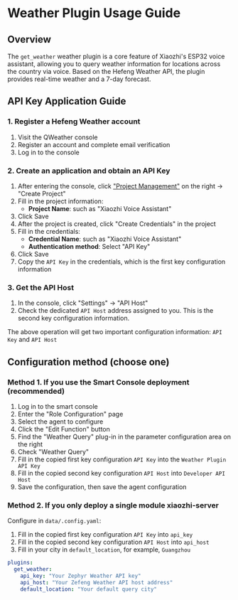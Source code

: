 # Weather Plugin Usage Guide

## Overview

The `get_weather` weather plugin is a core feature of Xiaozhi's ESP32 voice assistant, allowing you to query weather information for locations across the country via voice. Based on the Hefeng Weather API, the plugin provides real-time weather and a 7-day forecast.

## API Key Application Guide

### 1. Register a Hefeng Weather account

1. Visit the QWeather console
2. Register an account and complete email verification
3. Log in to the console

### 2. Create an application and obtain an API Key

1. After entering the console, click ["Project Management"](https://console.qweather.com/project?lang=zh) on the right → "Create Project"
2. Fill in the project information:
   - **Project Name**: such as "Xiaozhi Voice Assistant"
3. Click Save
4. After the project is created, click "Create Credentials" in the project
5. Fill in the credentials:
    - **Credential Name**: such as "Xiaozhi Voice Assistant"
    - **Authentication method**: Select "API Key"
6. Click Save
7. Copy the `API Key` in the credentials, which is the first key configuration information

### 3. Get the API Host

1. In the console, click "Settings" → "API Host"
2. Check the dedicated `API Host` address assigned to you. This is the second key configuration information.

The above operation will get two important configuration information: `API Key` and `API Host`

## Configuration method (choose one)

### Method 1. If you use the Smart Console deployment (recommended)

1. Log in to the smart console
2. Enter the "Role Configuration" page
3. Select the agent to configure
4. Click the "Edit Function" button
5. Find the "Weather Query" plug-in in the parameter configuration area on the right
6. Check "Weather Query"
7. Fill in the copied first key configuration `API Key` into the `Weather Plugin API Key`
8. Fill in the copied second key configuration `API Host` into `Developer API Host`
9. Save the configuration, then save the agent configuration

### Method 2. If you only deploy a single module xiaozhi-server

Configure in `data/.config.yaml`:

1. Fill in the copied first key configuration `API Key` into `api_key`
2. Fill in the copied second key configuration `API Host` into `api_host`
3. Fill in your city in `default_location`, for example, `Guangzhou`

```yaml
plugins:
  get_weather:
    api_key: "Your Zephyr Weather API key"
    api_host: "Your Zefeng Weather API host address"
    default_location: "Your default query city"
```
